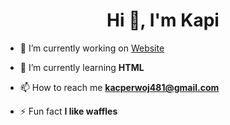 <h1 align="center">Hi 👋, I'm Kapi</h1>

- 🔭 I’m currently working on [Website](www.KapiPortfolio.com)

- 🌱 I’m currently learning **HTML**

- 📫 How to reach me **kacperwoj481@gmail.com**

- ⚡ Fun fact **I like waffles**


